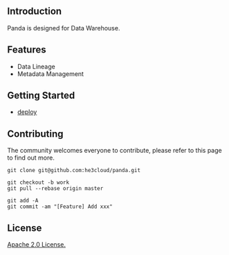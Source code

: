 
## Introduction

Panda is designed for Data Warehouse.

## Features

- Data Lineage
- Metadata Management

## Getting Started

* [deploy](docs/deploy.md)

## Contributing

The community welcomes everyone to contribute, please refer to this page to find out more.

```
git clone git@github.com:he3cloud/panda.git

git checkout -b work
git pull --rebase origin master

git add -A
git commit -am "[Feature] Add xxx"
```

## License

[Apache 2.0 License.](LICENSE)